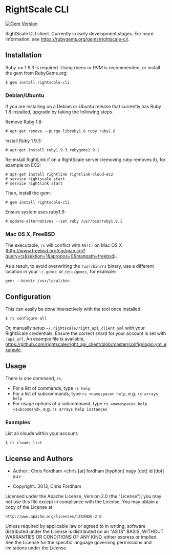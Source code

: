# RightScale CLI

[![Gem Version](https://fury-badge.herokuapp.com/rb/rightscale-cli.png)](http://badge.fury.io/rb/rightscale-cli)

RightScale CLI client. Currently in early development stages.
For more information, see https://rubygems.org/gems/rightscale-cli.

## Installation

Ruby >= 1.9.3 is required. Using rbenv or RVM is recommended, or install the gem from RubyGems.org:

    $ gem install rightscale-cli

### Debian/Ubuntu

If you are installing on a Debian or Ubuntu release that currently has Ruby 1.8 installed, upgrade by taking the following steps.

Remove Ruby 1.8:

    # apt-get remove --purge libruby1.8 ruby ruby1.8

Install Ruby 1.9.3:

    # apt-get install ruby1.9.3 rubygems1.9.1

Re-install RightLink if on a RightScale server (removing ruby removes it), for example on EC2:

    # apt-get install rightlink rightlink-cloud-ec2
    # service rightscale start
    # service rightlink start
    
Then, install the gem: 

    # gem install rightscale-cli

Ensure system uses ruby1.9:

    # update-alternatives --set ruby /usr/bin/ruby1.9.1
    
### Mac OS X, FreeBSD

The executable, `rs` will conflict with `RS(1)` on Mac OS X (http://www.freebsd.org/cgi/man.cgi?query=rs&sektion=1&apropos=0&manpath=freebsd).

As a result, to avoid overwriting the `/usr/bin/rs` binary, use a different location in your `~/.gemrc` or `/etc/gemrc`, for example:

    gem: --bindir /usr/local/bin

## Configuration

This can easily be done interactively with the tool once installed:

    $ rs configure all

Or, manually setup `~/.rightscale/right_api_client.yml` with your RightScale credentials.
Ensure the correct shard for your account is set with `:api_url`.
An example file is available, https://github.com/rightscale/right_api_client/blob/master/config/login.yml.example.

## Usage

There is one command, `rs`.

 * For a list of commands, type `rs help`
 * For a list of subcommands, type `rs <namespace> help`, e.g. `rs arrays help`
 * For usage options of a subcommand, type `rs <namespace> help <subcommand>`, e.g. `rs arrays help instances`

### Examples

List all clouds within your account:

    $ rs clouds list

## License and Authors

* Author:: Chris Fordham <chris [at] fordham [hyphon] nagy [dot] id [dot] au>

* Copyright:: 2013, Chris Fordham

Licensed under the Apache License, Version 2.0 (the "License");
you may not use this file except in compliance with the License.
You may obtain a copy of the License at

    http://www.apache.org/licenses/LICENSE-2.0

Unless required by applicable law or agreed to in writing, software
distributed under the License is distributed on an "AS IS" BASIS,
WITHOUT WARRANTIES OR CONDITIONS OF ANY KIND, either express or implied.
See the License for the specific language governing permissions and
limitations under the License.